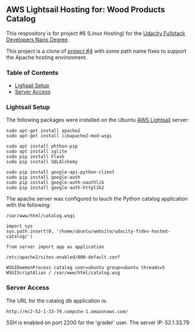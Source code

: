## AWS Lightsail Hosting for: Wood Products Catalog
This respository is for project #6 (Linux Hosting) 
for the [Udacity Fullstack Developers Nano Degree](https://www.udacity.com/course/full-stack-web-developer-nanodegree--nd004).

This project is a clone of [project #4](https://github.com/tsherburne/udacity-fsdev-catalog) with some path name fixes to support the Apache hosting environment.

### Table of Contents

* [Lighsail Setup](#lightsail-setup)
* [Server Access](#server-access)

### Lightsail Setup
The following packages were installed on the Ubuntu [AWS Lightsail](https://aws.amazon.com/lightsail/) server:
```
sudo apt-get install apache2
sudo apt-get install libapache2-mod-wsgi

sudo apt install phthon-pip
sudo apt install sqlite
sudo pip install Flask
sudo pip install SQLAlchemy

sudo pip install google-api-python-client
sudo pip install google-auth
sudo pip install google-auth-oauthlib 
sudo pip install google-auth-httplib2
```
The apache server was configured to lauch the Python catalog application with the following:
```
/var/www/html/catalog.wsgi
```
```
import sys
sys.path.insert(0, '/home/ubuntu/website/udacity-fsdev-hosted-catalog/')

from server import app as application
```
```
/etc/apache2/sites-enabled/000-default.conf
```
```
WSGIDaemonProcess catalog user=ubuntu group=ubuntu threads=5
WSGIScriptAlias / /var/www/html/catalog.wsg
```

### Server Access
The URL for the catalog db application is:
```
http://ec2-52-1-33-79.compute-1.amazonaws.com/
```
SSH is enabled on port 2200 for the 'grader' user.  The server IP: 52.1.33.79


